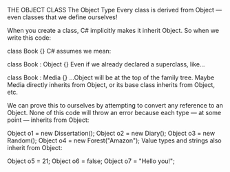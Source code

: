 THE OBJECT CLASS
The Object Type
Every class is derived from Object — even classes that we define ourselves!

When you create a class, C# implicitly makes it inherit Object. So when we write this code:

class Book
{}
C# assumes we mean:

class Book : Object
{}
Even if we already declared a superclass, like…

class Book : Media
{}
…Object will be at the top of the family tree. Maybe Media directly inherits from Object, or its base class inherits from Object, etc.

We can prove this to ourselves by attempting to convert any reference to an Object. None of this code will throw an error because each type — at some point — inherits from Object:

Object o1 = new Dissertation();
Object o2 = new Diary();
Object o3 = new Random();
Object o4 = new Forest("Amazon");
Value types and strings also inherit from Object:

Object o5 = 21;
Object o6 = false;
Object o7 = "Hello you!";
